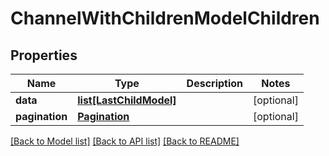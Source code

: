 # ChannelWithChildrenModelChildren

## Properties
Name | Type | Description | Notes
------------ | ------------- | ------------- | -------------
**data** | [**list[LastChildModel]**](LastChildModel.md) |  | [optional] 
**pagination** | [**Pagination**](Pagination.md) |  | [optional] 

[[Back to Model list]](../README.md#documentation-for-models) [[Back to API list]](../README.md#documentation-for-api-endpoints) [[Back to README]](../README.md)


